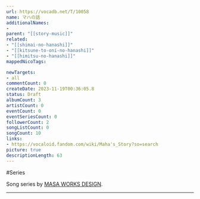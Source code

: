 ```yaml
---
url: https://vocadb.net/T/10058
name: マハの話
additionalNames: 
- 
parent: "[[story-music]]"
related:
- "[[shimai-no-hanashi]]"
- "[[kitsune-to-oni-no-hanashi]]"
- "[[himitsu-no-hanashi]]"
mappedNicoTags:

newTargets:
- all
commentCount: 0
createDate: 2023-11-19T00:36:05.8
status: Draft
albumCount: 3
artistCount: 0
eventCount: 0
eventSeriesCount: 0
followerCount: 2
songListCount: 0
songCount: 10
links: 
- https://vocaloid.fandom.com/wiki/Maha's_Story?so=search
picture: true
descriptionLength: 63
---
```


#Series

Song series by [MASA WORKS DESIGN](https://vocadb.net/Ar/5477).

---

